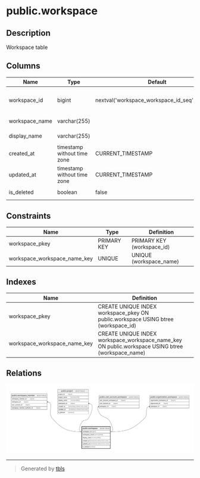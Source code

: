 # public.workspace

## Description

Workspace table

## Columns

| Name           | Type                        | Default                                         | Nullable | Children                                                                                                                                                                                                                      | Parents | Comment          |
| -------------- | --------------------------- | ----------------------------------------------- | -------- | ----------------------------------------------------------------------------------------------------------------------------------------------------------------------------------------------------------------------------- | ------- | ---------------- |
| workspace_id   | bigint                      | nextval('workspace_workspace_id_seq'::regclass) | false    | [public.workspace_member](public.workspace_member.md) [public.project](public.project.md) [public.user_account_workspace](public.user_account_workspace.md) [public.organization_workspace](public.organization_workspace.md) |         | Workspace ID     |
| workspace_name | varchar(255)                |                                                 | false    |                                                                                                                                                                                                                               |         | Workspace name   |
| display_name   | varchar(255)                |                                                 | false    |                                                                                                                                                                                                                               |         | Display name     |
| created_at     | timestamp without time zone | CURRENT_TIMESTAMP                               | false    |                                                                                                                                                                                                                               |         | Create date      |
| updated_at     | timestamp without time zone | CURRENT_TIMESTAMP                               | false    |                                                                                                                                                                                                                               |         | Update date      |
| is_deleted     | boolean                     | false                                           | false    |                                                                                                                                                                                                                               |         | Soft delete flag |

## Constraints

| Name                         | Type        | Definition                 |
| ---------------------------- | ----------- | -------------------------- |
| workspace_pkey               | PRIMARY KEY | PRIMARY KEY (workspace_id) |
| workspace_workspace_name_key | UNIQUE      | UNIQUE (workspace_name)    |

## Indexes

| Name                         | Definition                                                                                        |
| ---------------------------- | ------------------------------------------------------------------------------------------------- |
| workspace_pkey               | CREATE UNIQUE INDEX workspace_pkey ON public.workspace USING btree (workspace_id)                 |
| workspace_workspace_name_key | CREATE UNIQUE INDEX workspace_workspace_name_key ON public.workspace USING btree (workspace_name) |

## Relations

![er](public.workspace.svg)

---

> Generated by [tbls](https://github.com/k1LoW/tbls)
